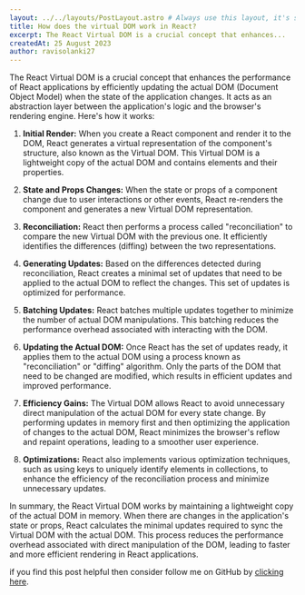 ```yaml
---
layout: ../../layouts/PostLayout.astro # Always use this layout, it's so the post gets properly styled
title: How does the virtual DOM work in React? 
excerpt: The React Virtual DOM is a crucial concept that enhances...
createdAt: 25 August 2023
author: ravisolanki27
---
```


The React Virtual DOM is a crucial concept that enhances the performance of React applications by efficiently updating the actual DOM (Document Object Model) when the state of the application changes. It acts as an abstraction layer between the application's logic and the browser's rendering engine. Here's how it works:

1. **Initial Render:**
   When you create a React component and render it to the DOM, React generates a virtual representation of the component's structure, also known as the Virtual DOM. This Virtual DOM is a lightweight copy of the actual DOM and contains elements and their properties.

2. **State and Props Changes:**
   When the state or props of a component change due to user interactions or other events, React re-renders the component and generates a new Virtual DOM representation.

3. **Reconciliation:**
   React then performs a process called "reconciliation" to compare the new Virtual DOM with the previous one. It efficiently identifies the differences (diffing) between the two representations.

4. **Generating Updates:**
   Based on the differences detected during reconciliation, React creates a minimal set of updates that need to be applied to the actual DOM to reflect the changes. This set of updates is optimized for performance.

5. **Batching Updates:**
   React batches multiple updates together to minimize the number of actual DOM manipulations. This batching reduces the performance overhead associated with interacting with the DOM.

6. **Updating the Actual DOM:**
   Once React has the set of updates ready, it applies them to the actual DOM using a process known as "reconciliation" or "diffing" algorithm. Only the parts of the DOM that need to be changed are modified, which results in efficient updates and improved performance.

7. **Efficiency Gains:**
   The Virtual DOM allows React to avoid unnecessary direct manipulation of the actual DOM for every state change. By performing updates in memory first and then optimizing the application of changes to the actual DOM, React minimizes the browser's reflow and repaint operations, leading to a smoother user experience.

8. **Optimizations:**
   React also implements various optimization techniques, such as using keys to uniquely identify elements in collections, to enhance the efficiency of the reconciliation process and minimize unnecessary updates.

In summary, the React Virtual DOM works by maintaining a lightweight copy of the actual DOM in memory. When there are changes in the application's state or props, React calculates the minimal updates required to sync the Virtual DOM with the actual DOM. This process reduces the performance overhead associated with direct manipulation of the DOM, leading to faster and more efficient rendering in React applications.

if you find this post helpful then consider  follow me on GitHub by [clicking here](https://github.com/RaviSolanki27).